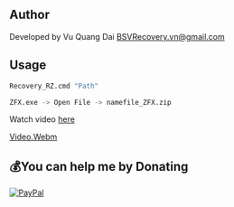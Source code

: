 ## Author
Developed by Vu Quang Dai <BSVRecovery.vn@gmail.com>

## Usage
```sh
Recovery_RZ.cmd "Path"
```

```sh
ZFX.exe -> Open File -> namefile_ZFX.zip
```

Watch video [here](https://youtu.be/qqOTpNvL2yo)

[Video.Webm](https://github.com/VQD-BSV/Recovery_RZ/assets/127699283/2df9b63d-d328-40fc-8c26-df048103e018)



## 💰You can help me by Donating
[![PayPal](https://img.shields.io/badge/PayPal-00457C?style=for-the-badge&logo=paypal&logoColor=white)](https://paypal.me/BSVPay)
